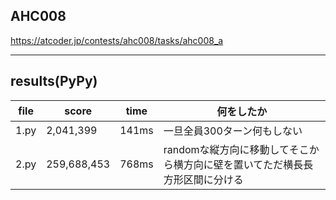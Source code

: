 ## AHC008
https://atcoder.jp/contests/ahc008/tasks/ahc008_a
___

## results(PyPy)

| file | score | time | 何をしたか |
| ---- | ---- | ---- | ---- |
| 1.py | 2,041,399 | 141ms | 一旦全員300ターン何もしない |
| 2.py | 259,688,453 | 768ms | randomな縦方向に移動してそこから横方向に壁を置いてただ横長長方形区間に分ける |